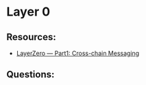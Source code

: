 # Layer 0

## Resources:

* [LayerZero — Part1: Cross-chain Messaging](https://medium.com/@chaisomsri96/layerzero-part1-cross-chain-messaging-21591b817e31)

## Questions:
